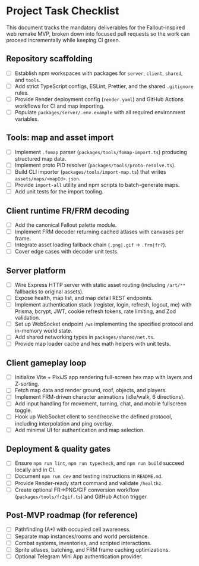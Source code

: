# Project Task Checklist

This document tracks the mandatory deliverables for the Fallout-inspired web remake MVP, broken down into focused pull requests so the work can proceed incrementally while keeping CI green.

## Repository scaffolding
- [ ] Establish npm workspaces with packages for `server`, `client`, `shared`, and `tools`.
- [ ] Add strict TypeScript configs, ESLint, Prettier, and the shared `.gitignore` rules.
- [ ] Provide Render deployment config (`render.yaml`) and GitHub Actions workflows for CI and map importing.
- [ ] Populate `packages/server/.env.example` with all required environment variables.

## Tools: map and asset import
- [ ] Implement `.fomap` parser (`packages/tools/fomap-import.ts`) producing structured map data.
- [ ] Implement proto PID resolver (`packages/tools/proto-resolve.ts`).
- [ ] Build CLI importer (`packages/tools/import-map.ts`) that writes `assets/maps/<mapId>.json`.
- [ ] Provide `import-all` utility and npm scripts to batch-generate maps.
- [ ] Add unit tests for the import tooling.

## Client runtime FR/FRM decoding
- [ ] Add the canonical Fallout palette module.
- [ ] Implement FRM decoder returning cached atlases with canvases per frame.
- [ ] Integrate asset loading fallback chain (`.png|.gif` → `.frm|fr?`).
- [ ] Cover edge cases with decoder unit tests.

## Server platform
- [ ] Wire Express HTTP server with static asset routing (including `/art/**` fallbacks to original assets).
- [ ] Expose health, map list, and map detail REST endpoints.
- [ ] Implement authentication stack (register, login, refresh, logout, me) with Prisma, bcrypt, JWT, cookie refresh tokens, rate limiting, and Zod validation.
- [ ] Set up WebSocket endpoint `/ws` implementing the specified protocol and in-memory world state.
- [ ] Add shared networking types in `packages/shared/net.ts`.
- [ ] Provide map loader cache and hex math helpers with unit tests.

## Client gameplay loop
- [ ] Initialize Vite + PixiJS app rendering full-screen hex map with layers and Z-sorting.
- [ ] Fetch map data and render ground, roof, objects, and players.
- [ ] Implement FRM-driven character animations (idle/walk, 6 directions).
- [ ] Add input handling for movement, turning, chat, and mobile fullscreen toggle.
- [ ] Hook up WebSocket client to send/receive the defined protocol, including interpolation and ping overlay.
- [ ] Add minimal UI for authentication and map selection.

## Deployment & quality gates
- [ ] Ensure `npm run lint`, `npm run typecheck`, and `npm run build` succeed locally and in CI.
- [ ] Document `npm run dev` and testing instructions in `README.md`.
- [ ] Provide Render-ready start command and validate `/healthz`.
- [ ] Create optional FR→PNG/GIF conversion workflow (`packages/tools/fr2gif.ts`) and GitHub Action trigger.

## Post-MVP roadmap (for reference)
- [ ] Pathfinding (A*) with occupied cell awareness.
- [ ] Separate map instances/rooms and world persistence.
- [ ] Combat systems, inventories, and scripted interactions.
- [ ] Sprite atlases, batching, and FRM frame caching optimizations.
- [ ] Optional Telegram Mini App authentication provider.

